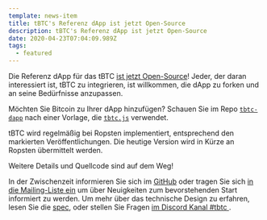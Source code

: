 ```yaml
---
template: news-item
title: tBTC's Referenz dApp ist jetzt Open-Source
description: tBTC's Referenz dApp ist jetzt Open-Source
date: 2020-04-23T07:04:09.989Z
tags:
  - featured
---
```

Die Referenz dApp für das tBTC [ist jetzt Open-Source](https://github.com/keep-network/tbtc-dapp)! Jeder, der daran interessiert ist, tBTC zu integrieren, ist willkommen, die dApp zu forken und an seine Bedürfnisse anzupassen.

Möchten Sie Bitcoin zu Ihrer dApp hinzufügen? Schauen Sie im Repo [`tbtc-dapp`](https://github.com/keep-network/tbtc-dapp) nach einer Vorlage, die [`tbtc.js`](https://github.com/keep-network/tbtc.js) verwendet.

tBTC wird regelmäßig bei Ropsten implementiert, entsprechend den markierten Veröffentlichungen. Die heutige Version wird in Kürze an Ropsten übermittelt werden.

Weitere Details und Quellcode sind auf dem Weg!

In der Zwischenzeit informieren Sie sich im [GitHub](https://github.com/keep-network/tbtc) oder tragen Sie sich [in die Mailing-Liste ein](#mailing-list) um über Neuigkeiten zum bevorstehenden Start informiert zu werden. Um mehr über das technische Design zu erfahren, lesen Sie die [spec](http://docs.keep.network/tbtc/index.pdf), oder stellen Sie Fragen [im Discord Kanal #tbtc ](https://chat.tbtc.network).
